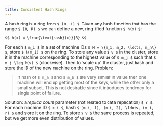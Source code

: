 ```yaml
---
title: Consistent Hash Rings
---
```


A hash ring is a ring from `$ [0, 1) $`. Given any hash function that
has the range `$ [0, R) $` we can define a new, ring-ified function
`$ h(x) $`:

`$$
h(x) = \frac{\text{hash}(x)}{R}
$$`

For each `$ m_i $` in a set of machine IDs `$ M = \{m_1, m_2, \ldots,
m_n\} $`, store `$ h(m_i) $` on the ring. To store any value
`$ v $` in the cluster, store it in the machine corresponding to the
highest value of `$ m_j $` such that `$ m_j \leq h(v) $` (clockwise).
Then to 'scale up' the cluster, just hash and store the ID of the new
machine on the ring. Problem:

> If hash of `$ m_a $` and `$ m_b $` are very similar in value then one
> machine will end up getting most of the keys, while the other only a
> small subset. This is not desirable since it introduces tendency for
> single point of failure.

Solution: a *replica count* parameter (not related to data replication)
`$ r $`. For each machine ID `$ m_i $`, hash `$ (m_i, 1), (m_i, 2),
\ldots, (m_i, r) $` and store it on the ring. To store `$ v $` the same
process is repeated, but we get more even distribution of values.

